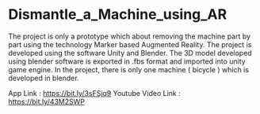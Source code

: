 # Dismantle_a_Machine_using_AR
The project is only a prototype which about removing the machine part by part using the technology Marker based Augmented Reality. The project is developed using the software Unity and Blender. The 3D model developed using blender software is exported in .fbs format and imported into unity game engine. In the project, there is only one machine ( bicycle ) which is developed in blender.  

App Link : https://bit.ly/3sFSjq9
Youtube Video Link : https://bit.ly/43M2SWP
